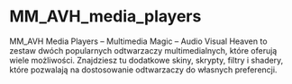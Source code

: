 # MM_AVH_media_players
 MM_AVH Media Players – Multimedia Magic – Audio Visual Heaven to zestaw dwóch popularnych odtwarzaczy multimedialnych, które oferują wiele możliwości.  Znajdziesz tu dodatkowe skiny, skrypty, filtry i shadery, które pozwalają na dostosowanie odtwarzaczy do własnych preferencji.
